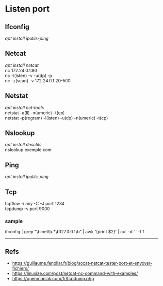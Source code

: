 # Listen port

## Ifconfig
_apt install iputils-ping_  

## Netcat
_apt install netcat_  
nc 172.24.0.1:80  
nc -l(isten) -v -u(dp) -p <port>    
nc -z(scan) -v 172.24.0.1 20-500
  
## Netstat
_apt install net-tools_  
netstat -a(ll) -n(umeric) -t(cp)    
netstat -p(rogram) -l(isten) -u(dp) -n(umeric) -t(cp)  
  
## Nslookup
_apt install dnsutils_  
 nslookup exemple.com  
  
## Ping
_apt install iputils-ping_    

## Tcp
tcpflow -i any -C -J port 1234  
tcpdump -v port 9000
  
### sample
ifconfig | grep "\binet\b.*\b127.0.0.1\b" | awk '{print $2}' | cut -d '.' -f 1  

---
Refs
----
* https://guillaume.fenollar.fr/blog/socat-netcat-tester-port-et-envoyer-fichiers/
* https://linuxize.com/post/netcat-nc-command-with-examples/
* https://openmaniak.com/fr/tcpdump.php
